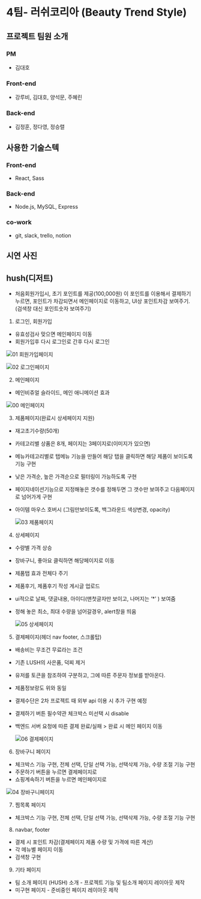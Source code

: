 # 4팀- 러쉬코리아 (Beauty Trend Style) 

## 프로젝트 팀원 소개 

### PM 
- 김대호

### Front-end

- 강루비, 김대호, 양석문, 주혜린

### Back-end

- 김정훈, 정다영, 정승렬

## 사용한 기술스텍

### Front-end

- React, Sass

### Back-end

- Node.js, MySQL, Express

### co-work

- git, slack, trello, notion

## 시연 사진

## hush(디저트)

- 처음회원가입시, 초기 포인트를 제공(100,000원) 이 포인트를 이용해서 결제하기누르면, 포인트가 차감되면서 메인페이지로 이동하고, UI상 포인트차감 보여주기. (검색창 대신 포인트숫자 보여주기)

1. 로그인, 회원가입

- 유효성검사 맞으면 메인페이지 이동
- 회원가입후 다시 로그인로 간후 다시 로그인

![01 회원가입페이지](https://user-images.githubusercontent.com/103636274/193209653-b512b19d-d29d-452c-9c96-2481368a05d6.png)

![02 로그인페이지](https://user-images.githubusercontent.com/103636274/193209635-679cd55f-46de-40e2-a3bf-3176607cb6aa.png)

2. 메인페이지

- 메인비쥬얼 슬라이드, 메인 애니메이션 효과

![00 메인페이지](https://user-images.githubusercontent.com/103636274/193209773-eff64389-f8ee-4e79-8675-bce5949ca537.png)

3. 제품페이지(완료시 상세페이지 지원)

- 재고초기수량(50개)
- 카테고리별 상품은 8개, 페이지는 3페이지로(이미지가 있으면)
- 메뉴카테고리별로 탭메뉴 기능을 만들어 해당 탭을 클릭하면 해당 제품이 보이도록 기능 구현
- 낮은 가격순, 높은 가격순으로 필터링이 가능하도록 구현
- 페이지네이션기능으로 지정해놓은 갯수를 정해두면 그 갯수만 보여주고 다음페이지로 넘어가게 구현
- 아이템 마우스 호버시 (그림만보이도록, 백그라운드 색상변경, opacity)

  ![03 제품페이지](https://user-images.githubusercontent.com/103636274/193210036-623b9086-5f49-4ec1-80b6-32ee6f909552.png)

4. 상세페이지

- 수량별 가격 상승
- 장바구니, 좋아요 클릭하면 해당페이지로 이동
- 제품탭 효과 전체다 주기
- 제품후기, 제품후기 작성 게시글 업로드
- ui적으로 날짜, 댓글내용, 아이디(맨첫글자만 보이고, 나머지는 ‘\*’ ) 보여줌
- 정해 놓은 최소, 최대 수량을 넘어갈경우, alert창을 띄움

  ![05 상세페이지](https://user-images.githubusercontent.com/103636274/193210382-19a07f24-de21-4f8c-9af1-d97255b8aa04.png)

5. 결제페이지(헤더 nav footer, 스크롤탑)

- 배송비는 무조건 무료라는 조건
- 기존 LUSH의 사은품, 덕찌 제거
- 유저를 토큰을 참조하여 구분하고, 그에 따른 주문자 정보를 받아온다.
- 제품정보랑도 위와 동일
- 결제수단은 2차 프로젝트 때 외부 api 이용 시 추가 구현 예정
- 결제하기 버튼 필수약관 체크박스 미선택 시 disable
- 백엔드 서버 요청에 따른 결제 완료/실패 > 완료 시 메인 페이지 이동

  ![06 결제페이지](https://user-images.githubusercontent.com/103636274/193210671-471361cb-9d3b-4041-9a27-4cfe629cf0aa.png)

6. 장바구니 페이지

- 체크박스 기능 구현, 전체 선택, 단일 선택 가능, 선택삭제 가능, 수량 조절 기능 구현
- 주문하기 버튼을 누르면 결제페이지로
- 쇼핑계속하기 버튼을 누르면 메인페이지로

![04 장바구니페이지](https://user-images.githubusercontent.com/103636274/193210694-ff098bd4-382a-46b5-9ef1-5131ed5da4a1.png)

7. 찜목록 페이지

- 체크박스 기능 구현, 전체 선택, 단일 선택 가능, 선택삭제 가능, 수량 조절 기능 구현

8. navbar, footer

- 결제 시 포인트 차감(결제페이지 제품 수량 및 가격에 따른 계산)
- 각 메뉴별 페이지 이동 
- 검색창 구현

9. 기타 페이지

- 팀 소개 페이지 (HUSH) 소개 - 프로젝트 기능 및 팀소개 페이지 레이아웃 제작
- 미구현 페이지 - 준비중인 페이지 레이아웃 제작
